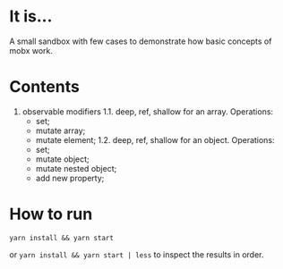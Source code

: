 # It is...

A small sandbox with few cases to demonstrate how basic concepts of mobx work.

# Contents

1. observable modifiers
  1.1. deep, ref, shallow for an array.
    Operations:
    - set;
    - mutate array;
    - mutate element;
  1.2. deep, ref, shallow for an object.
    Operations:
    - set;
    - mutate object;
    - mutate nested object;
    - add new property;

# How to run

`yarn install && yarn start`

or `yarn install && yarn start | less` to inspect the results in order.
